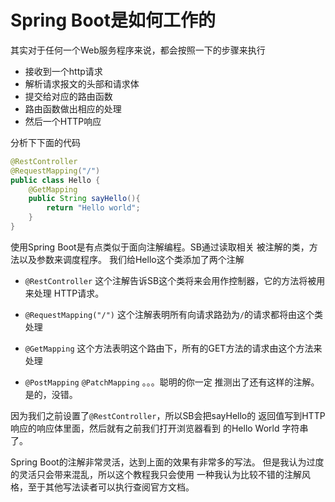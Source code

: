 # Spring Boot是如何工作的

其实对于任何一个Web服务程序来说，都会按照一下的步骤来执行
- 接收到一个http请求
- 解析请求报文的头部和请求体
- 提交给对应的路由函数
- 路由函数做出相应的处理
- 然后一个HTTP响应

分析下下面的代码
``` java
@RestController
@RequestMapping("/")
public class Hello {
    @GetMapping
    public String sayHello(){
        return "Hello world";
    }
}
```
使用Spring Boot是有点类似于面向注解编程。SB通过读取相关
被注解的类，方法以及参数来调度程序。
我们给Hello这个类添加了两个注解
- `@RestController`
  这个注解告诉SB这个类将来会用作控制器，它的方法将被用来处理
  HTTP请求。
- `@RequestMapping("/")`
  这个注解表明所有向请求路劲为`/`的请求都将由这个类处理

- `@GetMapping`
  这个方法表明这个路由下，所有的GET方法的请求由这个方法来处理

- `@PostMapping` `@PatchMapping` 。。。聪明的你一定
  推测出了还有这样的注解。是的，没错。

因为我们之前设置了`@RestController`，所以SB会把sayHello的
返回值写到HTTP响应的响应体里面，然后就有之前我们打开浏览器看到
的Hello World 字符串了。

Spring Boot的注解非常灵活，达到上面的效果有非常多的写法。
但是我认为过度的灵活只会带来混乱，所以这个教程我只会使用
一种我认为比较不错的注解风格，至于其他写法读者可以执行查阅官方文档。
